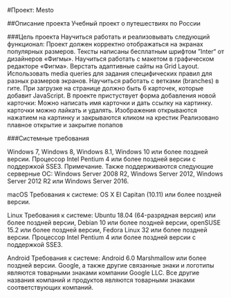 #Проект: Mesto

##Описание проекта Учебный проект о путешествиях по России

###Цель проекта Научиться работать и реализовывать следующий функционал: Проект должен корректно отображаться на экранах популярных размеров. Тексты написаны бесплатным шрифтом ”Inter“ от дизайнеров «Фигмы». Научиться работать с макетом в графическом редакторе «Фигма». Верстать адаптивные сайты на Grid Layout. Использовать media queries для задания специфических правил для разных размеров экранов. Научиться работать с ветками (branches) в гите. При загрузке на странице должно быть 6 карточек, которые добавит JavaScript. В проекте пристуствует форма добавления новой карточки: Можно написать имя карточки и дать ссылку на картинку. карточки можно лайкать и удалять. Изображения открываются нажатием на картинку и закрываются кликом на крестик Реализовано плавное открытие и закрытие попапов

###Cистемные требования

Windows 7, Windows 8, Windows 8.1, Windows 10 или более поздней версии. Процессор Intel Pentium 4 или более поздней версии с поддержкой SSE3. Примечание. Также поддерживаются следующие серверные ОС: Windows Server 2008 R2, Windows Server 2012, Windows Server 2012 R2 или Windows Server 2016.

macOS Требования к системе: OS X El Capitan (10.11) или более поздней версии.

Linux Требования к системе: Ubuntu 18.04 (64-разрядная версия) или более поздней версии, Debian 10 или более поздней версии, openSUSE 15.2 или более поздней версии, Fedora Linux 32 или более поздней версии. Процессор Intel Pentium 4 или более поздней версии с поддержкой SSE3.

Android Требования к системе: Android 6.0 Marshmallow или более поздней версии. Google, а также другие связанные знаки и логотипы являются товарными знаками компании Google LLC. Все другие названия компаний и продуктов являются товарными знаками соответствующих компаний.